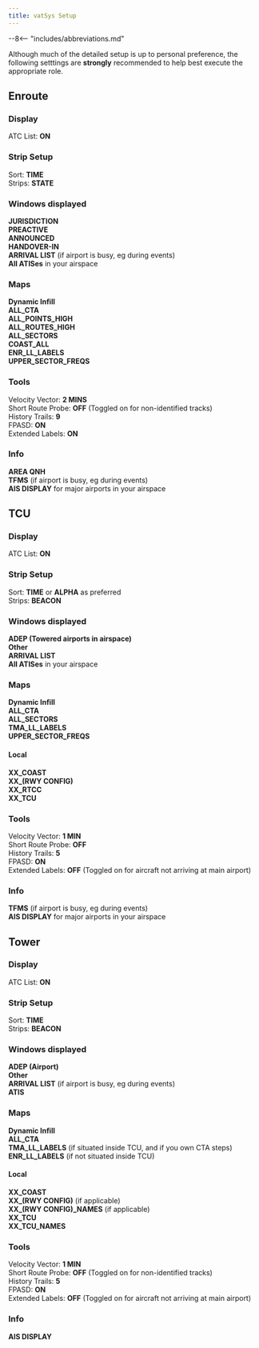 ```yaml
---
title: vatSys Setup
---
```


--8<-- "includes/abbreviations.md"

Although much of the detailed setup is up to personal preference, the following setttings are **strongly** recommended to help best execute the appropriate role.

## Enroute
### Display
ATC List: **ON**
### Strip Setup
Sort: **TIME**  
Strips: **STATE**
### Windows displayed
**JURISDICTION**  
**PREACTIVE**  
**ANNOUNCED**  
**HANDOVER-IN**  
**ARRIVAL LIST** (if airport is busy, eg during events)  
**All ATISes** in your airspace  
### Maps
**Dynamic Infill**  
**ALL_CTA**  
**ALL_POINTS_HIGH**  
**ALL_ROUTES_HIGH**  
**ALL_SECTORS**  
**COAST_ALL**  
**ENR_LL_LABELS**  
**UPPER_SECTOR_FREQS**  
### Tools
Velocity Vector: **2 MINS**  
Short Route Probe: **OFF** (Toggled on for non-identified tracks)  
History Trails: **9**  
FPASD: **ON**  
Extended Labels: **ON**  
### Info
**AREA QNH**  
**TFMS** (if airport is busy, eg during events)  
**AIS DISPLAY** for major airports in your airspace

## TCU
### Display
ATC List: **ON**
### Strip Setup
Sort: **TIME**  or **ALPHA** as preferred  
Strips: **BEACON**
### Windows displayed
**ADEP (Towered airports in airspace)**  
**Other**  
**ARRIVAL LIST**  
**All ATISes** in your airspace  
### Maps
**Dynamic Infill**  
**ALL_CTA**  
**ALL_SECTORS**  
**TMA_LL_LABELS**  
**UPPER_SECTOR_FREQS**  
#### Local
**XX_COAST**  
**XX_(RWY CONFIG)**  
**XX_RTCC**  
**XX_TCU**  
### Tools
Velocity Vector: **1 MIN**  
Short Route Probe: **OFF**  
History Trails: **5**  
FPASD: **ON**  
Extended Labels: **OFF** (Toggled on for aircraft not arriving at main airport)  
### Info
**TFMS** (if airport is busy, eg during events)  
**AIS DISPLAY** for major airports in your airspace

## Tower
### Display
ATC List: **ON**
### Strip Setup
Sort: **TIME**  
Strips: **BEACON**
### Windows displayed
**ADEP (Airport)**  
**Other**  
**ARRIVAL LIST** (if airport is busy, eg during events)  
**ATIS**
### Maps
**Dynamic Infill**  
**ALL_CTA**  
**TMA_LL_LABELS** (if situated inside TCU, and if you own CTA steps)  
**ENR_LL_LABELS** (if not situated inside TCU)  
#### Local
**XX_COAST**  
**XX_(RWY CONFIG)** (if applicable)  
**XX_(RWY CONFIG)_NAMES** (if applicable)  
**XX_TCU**  
**XX_TCU_NAMES**  
### Tools
Velocity Vector: **1 MIN**  
Short Route Probe: **OFF** (Toggled on for non-identified tracks)  
History Trails: **5**  
FPASD: **ON**  
Extended Labels: **OFF** (Toggled on for aircraft not arriving at main airport)  
### Info
**AIS DISPLAY**